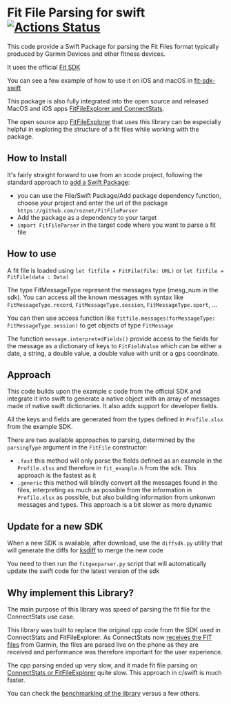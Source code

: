 # Fit File Parsing for swift [![Actions Status](https://github.com/roznet/FitFileParser/workflows/CI/badge.svg)](https://github.com/roznet/FitFileParser/actions)

This code provide a Swift Package for parsing the Fit Files format typically produced by Garmin Devices and other fitness devices.

It uses the official [Fit SDK](https://developer.garmin.com/fit)

You can see a few example of how to use it on iOS and macOS in [fit-sdk-swift](https://github.com/roznet/fit-sdk-swift)

This package is also fully integrated into the open source and released MacOS and iOS apps [FitFileExplorer and ConnectStats](https://github.com/roznet/connectstats).

The open source app [FitFileExplorer](https://itunes.apple.com/us/app/fit-file-explorer/id1244431640?ls=1&mt=12) that uses this library can be especially helpful in exploring the structure of a fit files while working with the package.

## How to Install

It's fairly straight forward to use from an xcode project, following the standard approach to [add a Swift Package](https://developer.apple.com/documentation/xcode/adding_package_dependencies_to_your_app):

- you can use the File/Swift Package/Add package dependency function, choose your project and enter the url of the package `https://github.com/roznet/FitFileParser`
- Add the package as a dependency to your target
- `import FitFileParser` in the target code where you want to parse a fit file

## How to use

A fit file is loaded using `let fitfile = FitFile(file: URL)` or `let fitfile = FitFile(data : Data)`

The type FitMessageType represent the messages type (mesg_num in the sdk). You can access all the known messages with syntax like `FitMessageType.record`, `FitMessageType.session`, `FitMessageType.sport`, ...

You can then use access function like `fitfile.messages(forMessageType: FitMessageType.session)` to get objects of type `FitMessage`

The function `message.interpretedFields()` provide access to the fields for the message as a dictionary of keys to `FitFieldValue` which can be either a date, a string, a double value, a double value with unit or a gps coordinate.

## Approach

This code builds upon the example c code from the official SDK and integrate it into swift to generate a native object with an array of messages made of native swift dictionaries. It also adds support for developer fields.

All the keys and fields are generated from the types defined in `Profile.xlsx` from the example SDK. 

There are two available approaches to parsing, determined by the `parsingType` argument in the `FitFile` constructor:

- `.fast` this method will only parse the fields defined as an example in the `Profile.xlsx` and therefore in `fit_example.h` from the sdk. This approach is the fastest as it 
- `.generic` this method will blindly convert all the messages found in the files, interpreting as much as possible from the information in `Profile.xlsx` as possible, but also building information from unkonwn messages and types. This approach is a bit slower as more dynamic

## Update for a new SDK

When a new SDK is available, after download, use the `diffsdk.py` utility that will generate the diffs for [ksdiff](https://kaleidoscope.app) to merge the new code

You need to then run the `fitgenparser.py` script that will automatically update the swift code for the latest version of the sdk

## Why implement this Library?

The main purpose of this library was speed of parsing the fit file for the ConnectStats use case.

This library was built to replace the original cpp code from the SDK used in ConnectStats and FitFileExplorer. As ConnectStats now [receives the FIT files](https://github.com/roznet/connectstats_server) from Garmin, the files are parsed live on the phone as they are received and performance was therefore important for the user experience. 

The cpp parsing ended up very slow, and it made fit file parsing on [ConnectStats or FitFileExplorer](https://github.com/roznet/connecstats) quite slow. This approach in c/swift is much faster.

You can check the [benchmarking of the library](https://github.com/roznet/fit-benchmarks) versus a few others.
